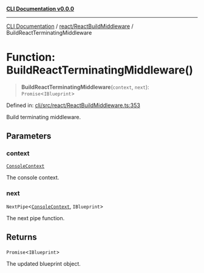 [**CLI Documentation v0.0.0**](../../../README.md)

***

[CLI Documentation](../../../modules.md) / [react/ReactBuildMiddleware](../README.md) / BuildReactTerminatingMiddleware

# Function: BuildReactTerminatingMiddleware()

> **BuildReactTerminatingMiddleware**(`context`, `next`): `Promise`\<`IBlueprint`\>

Defined in: [cli/src/react/ReactBuildMiddleware.ts:353](https://github.com/stonemjs/cli/blob/9e518a2b8256b5ebc9e0e69a80ac84eb1fb59bf9/src/react/ReactBuildMiddleware.ts#L353)

Build terminating middleware.

## Parameters

### context

[`ConsoleContext`](../../../declarations/interfaces/ConsoleContext.md)

The console context.

### next

`NextPipe`\<[`ConsoleContext`](../../../declarations/interfaces/ConsoleContext.md), `IBlueprint`\>

The next pipe function.

## Returns

`Promise`\<`IBlueprint`\>

The updated blueprint object.

